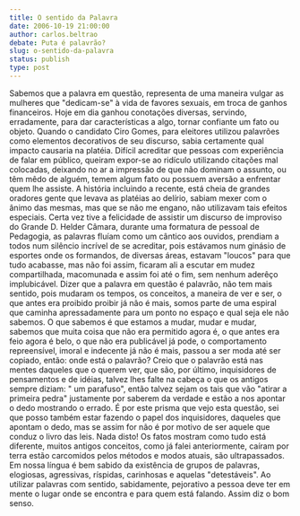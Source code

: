 ```yaml
---
title: O sentido da Palavra
date: 2006-10-19 21:00:00
author: carlos.beltrao
debate: Puta é palavrão?
slug: o-sentido-da-palavra
status: publish 
type: post
---
```


Sabemos que a palavra em questão, representa de uma maneira vulgar as mulheres que "dedicam-se" à vida de favores sexuais, em troca de ganhos financeiros. Hoje em dia ganhou conotações diversas, servindo, erradamente, para dar características a algo, tornar confiante um fato ou objeto. Quando o candidato Ciro Gomes, para eleitores utilizou palavrões como elementos decorativos de seu discurso, sabia certamente qual impacto causaria na platéia. Difícil acreditar que pessoas com experiência de falar em público, queiram expor-se ao ridículo utilizando citações mal colocadas, deixando no ar a impressão de que não dominam o assunto, ou têm mêdo de alguém, temem algum fato ou possuem aversão a enfrentar quem lhe assiste.
A história incluindo a recente, está cheia de grandes oradores gente que levava as platéias ao delírio, sabiam mexer com o ânimo das mesmas, mas que se não me engano, não utilizavam tais efeitos especiais. Certa vez tive a felicidade de assistir um discurso de improviso do Grande D. Helder Câmara, durante uma formatura de pessoal de Pedagogia, as palavras fluíam como um cântico aos ouvidos, prendiam a todos num silêncio incrível de se acreditar, pois estávamos num ginásio de esportes onde os formandos, de diversas áreas, estavam "loucos" para que tudo acabasse, mas não foi assim, ficaram ali a escutar em mudez compartilhada, macomunada e assim foi até o fim, sem nenhum aderêço implubicável.
Dizer que a palavra em questão é palavrão, não tem mais sentido, pois mudaram os tempos, os conceitos, a maneira de ver e ser, o que antes era proibido proibir já não é mais, somos parte de uma espiral que caminha apressadamente para um ponto no espaço e qual seja ele não sabemos. O que sabemos é que estamos a mudar, mudar e mudar, sabemos que muita coisa que não era permitido agora é, o que antes era feio agora é belo, o que não era publicável já pode, o comportamento repreensível, imoral e indecente já não é mais, passou a ser moda até ser copiado, então: onde está o palavrão? 
Creio que o palavrão está nas mentes daqueles que o querem ver, que são, por último, inquisidores de pensamentos e de idéias, talvez lhes falte na cabeça o que os antigos sempre diziam: " um parafuso", então talvez sejam os tais que vão "atirar a primeira pedra" justamente por saberem da verdade e estão a nos apontar o dedo mostrando o errado.
É por este prisma que vejo esta questão, sei que posso também estar fazendo o papel dos inquisidores, daqueles que apontam o dedo, mas se assim for não é por motivo de ser aquele que conduz o livro das leis. Nada disto! Os fatos mostram como tudo está diferente, muitos antigos conceitos, como já falei anteriormente, caíram por terra estão carcomidos pelos métodos e modos atuais, são ultrapassados. Em nossa língua é bem sabido da existência de grupos de palavras, elogiosas, agressivas, ríspidas, carinhosas e aquelas "detestáveis". Ao utilizar palavras com sentido, sabidamente, pejorativo a pessoa deve ter em mente o lugar onde se encontra e para quem está falando. Assim diz o bom senso.
